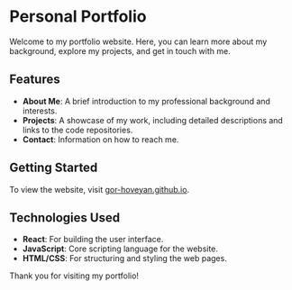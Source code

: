 <h1>Personal Portfolio</h1>
<p>Welcome to my portfolio website. Here, you can learn more about my background, explore my projects, and get in touch with me.</p>

<h2>Features</h2>
<ul>
<li><strong>About Me</strong>: A brief introduction to my professional background and interests.</li>
<li><strong>Projects</strong>: A showcase of my work, including detailed descriptions and links to the code repositories.</li>
<li><strong>Contact</strong>: Information on how to reach me.</li>
</ul>

<h2>Getting Started</h2>
<p>To view the website, visit <a href="https://gor-hoveyan.github.io/">gor-hoveyan.github.io</a>.</p>

<h2>Technologies Used</h2>
<ul>
    <li><strong>React</strong>: For building the user interface.</li>
    <li><strong>JavaScript</strong>: Core scripting language for the website.</li>
    <li><strong>HTML/CSS</strong>: For structuring and styling the web pages.</li>
</ul>

<p>Thank you for visiting my portfolio!</p>
